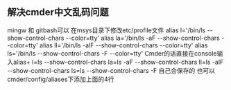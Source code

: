 解决cmder中文乱码问题
---
mingw 和 gitbash可以
在msys目录下修改etc/profile文件
alias l='/bin/ls --show-control-chars --color=tty'
alias la='/bin/ls -aF --show-control-chars --color=tty'
alias ll='/bin/ls -alF --show-control-chars --color=tty'
alias ls='/bin/ls --show-control-chars -F --color=tty'
Cmder的话直接在console输入alias+
l=ls --show-control-chars
la=ls -aF --show-control-chars
ll=ls -alF --show-control-chars
ls=ls --show-control-chars -F
自己会保存的
也可以cmder/config/aliases下添加上面的4行
